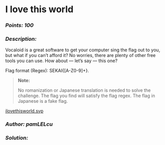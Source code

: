# I love this world

### _Points: 100_

### _Description:_

Vocaloid is a great software to get your computer sing the flag out to you, but what if you can’t afford it? No worries, there are plenty of other free tools you can use. How about — let’s say — this one?

Flag format (Regex): SEKAI\{[A-Z0-9]+\}.

> **Note:**
> 
> No romanization or Japanese translation is needed to solve the challenge. The flag you find will satisfy the flag regex. The flag in Japanese is a fake flag.

[ilovethisworld.svp](https://github.com/Kayiyan/CTF_Team_Write-up/blob/af74eb0d1c18e84dada4531c037eae8eaafd0fec/SekaiCTF%202023/Misc/I%20love%20this%20world/ilovethisworld.svp)
### _Author: pamLELcu_

### _Solution:_
